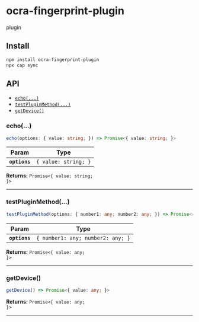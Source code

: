 # ocra-fingerprint-plugin

plugin

## Install

```bash
npm install ocra-fingerprint-plugin
npx cap sync
```

## API

<docgen-index>

* [`echo(...)`](#echo)
* [`testPluginMethod(...)`](#testpluginmethod)
* [`getDevice()`](#getdevice)

</docgen-index>

<docgen-api>
<!--Update the source file JSDoc comments and rerun docgen to update the docs below-->

### echo(...)

```typescript
echo(options: { value: string; }) => Promise<{ value: string; }>
```

| Param         | Type                            |
| ------------- | ------------------------------- |
| **`options`** | <code>{ value: string; }</code> |

**Returns:** <code>Promise&lt;{ value: string; }&gt;</code>

--------------------


### testPluginMethod(...)

```typescript
testPluginMethod(options: { number1: any; number2: any; }) => Promise<{ value: any; }>
```

| Param         | Type                                         |
| ------------- | -------------------------------------------- |
| **`options`** | <code>{ number1: any; number2: any; }</code> |

**Returns:** <code>Promise&lt;{ value: any; }&gt;</code>

--------------------


### getDevice()

```typescript
getDevice() => Promise<{ value: any; }>
```

**Returns:** <code>Promise&lt;{ value: any; }&gt;</code>

--------------------

</docgen-api>
